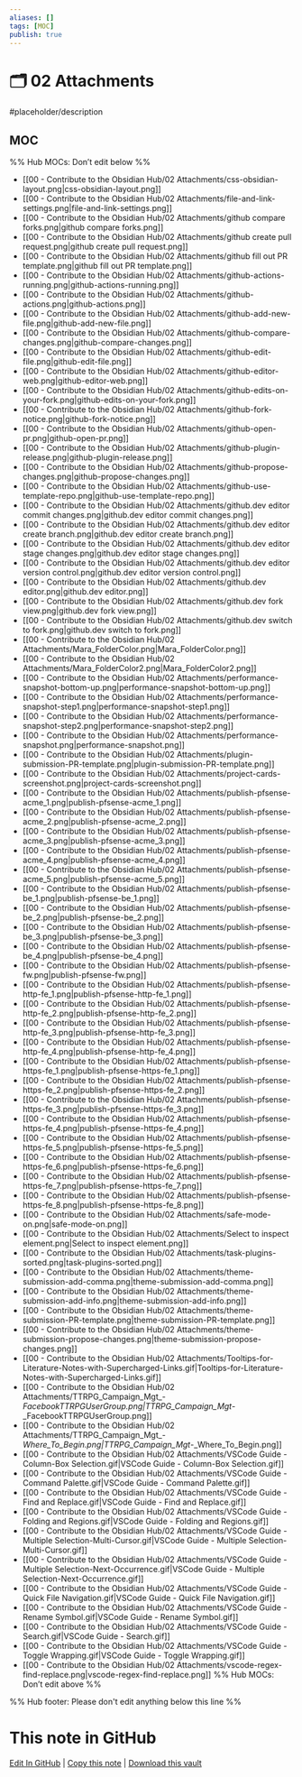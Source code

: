 ```yaml
---
aliases: []
tags: [MOC]
publish: true
---
```


# 🗂️ 02 Attachments

#placeholder/description

## MOC

%% Hub MOCs: Don’t edit below %%

- [[00 - Contribute to the Obsidian Hub/02 Attachments/css-obsidian-layout.png|css-obsidian-layout.png]]
- [[00 - Contribute to the Obsidian Hub/02 Attachments/file-and-link-settings.png|file-and-link-settings.png]]
- [[00 - Contribute to the Obsidian Hub/02 Attachments/github compare forks.png|github compare forks.png]]
- [[00 - Contribute to the Obsidian Hub/02 Attachments/github create pull request.png|github create pull request.png]]
- [[00 - Contribute to the Obsidian Hub/02 Attachments/github fill out PR template.png|github fill out PR template.png]]
- [[00 - Contribute to the Obsidian Hub/02 Attachments/github-actions-running.png|github-actions-running.png]]
- [[00 - Contribute to the Obsidian Hub/02 Attachments/github-actions.png|github-actions.png]]
- [[00 - Contribute to the Obsidian Hub/02 Attachments/github-add-new-file.png|github-add-new-file.png]]
- [[00 - Contribute to the Obsidian Hub/02 Attachments/github-compare-changes.png|github-compare-changes.png]]
- [[00 - Contribute to the Obsidian Hub/02 Attachments/github-edit-file.png|github-edit-file.png]]
- [[00 - Contribute to the Obsidian Hub/02 Attachments/github-editor-web.png|github-editor-web.png]]
- [[00 - Contribute to the Obsidian Hub/02 Attachments/github-edits-on-your-fork.png|github-edits-on-your-fork.png]]
- [[00 - Contribute to the Obsidian Hub/02 Attachments/github-fork-notice.png|github-fork-notice.png]]
- [[00 - Contribute to the Obsidian Hub/02 Attachments/github-open-pr.png|github-open-pr.png]]
- [[00 - Contribute to the Obsidian Hub/02 Attachments/github-plugin-release.png|github-plugin-release.png]]
- [[00 - Contribute to the Obsidian Hub/02 Attachments/github-propose-changes.png|github-propose-changes.png]]
- [[00 - Contribute to the Obsidian Hub/02 Attachments/github-use-template-repo.png|github-use-template-repo.png]]
- [[00 - Contribute to the Obsidian Hub/02 Attachments/github.dev editor commit changes.png|github.dev editor commit changes.png]]
- [[00 - Contribute to the Obsidian Hub/02 Attachments/github.dev editor create branch.png|github.dev editor create branch.png]]
- [[00 - Contribute to the Obsidian Hub/02 Attachments/github.dev editor stage changes.png|github.dev editor stage changes.png]]
- [[00 - Contribute to the Obsidian Hub/02 Attachments/github.dev editor version control.png|github.dev editor version control.png]]
- [[00 - Contribute to the Obsidian Hub/02 Attachments/github.dev editor.png|github.dev editor.png]]
- [[00 - Contribute to the Obsidian Hub/02 Attachments/github.dev fork view.png|github.dev fork view.png]]
- [[00 - Contribute to the Obsidian Hub/02 Attachments/github.dev switch to fork.png|github.dev switch to fork.png]]
- [[00 - Contribute to the Obsidian Hub/02 Attachments/Mara_FolderColor.png|Mara_FolderColor.png]]
- [[00 - Contribute to the Obsidian Hub/02 Attachments/Mara_FolderColor2.png|Mara_FolderColor2.png]]
- [[00 - Contribute to the Obsidian Hub/02 Attachments/performance-snapshot-bottom-up.png|performance-snapshot-bottom-up.png]]
- [[00 - Contribute to the Obsidian Hub/02 Attachments/performance-snapshot-step1.png|performance-snapshot-step1.png]]
- [[00 - Contribute to the Obsidian Hub/02 Attachments/performance-snapshot-step2.png|performance-snapshot-step2.png]]
- [[00 - Contribute to the Obsidian Hub/02 Attachments/performance-snapshot.png|performance-snapshot.png]]
- [[00 - Contribute to the Obsidian Hub/02 Attachments/plugin-submission-PR-template.png|plugin-submission-PR-template.png]]
- [[00 - Contribute to the Obsidian Hub/02 Attachments/project-cards-screenshot.png|project-cards-screenshot.png]]
- [[00 - Contribute to the Obsidian Hub/02 Attachments/publish-pfsense-acme_1.png|publish-pfsense-acme_1.png]]
- [[00 - Contribute to the Obsidian Hub/02 Attachments/publish-pfsense-acme_2.png|publish-pfsense-acme_2.png]]
- [[00 - Contribute to the Obsidian Hub/02 Attachments/publish-pfsense-acme_3.png|publish-pfsense-acme_3.png]]
- [[00 - Contribute to the Obsidian Hub/02 Attachments/publish-pfsense-acme_4.png|publish-pfsense-acme_4.png]]
- [[00 - Contribute to the Obsidian Hub/02 Attachments/publish-pfsense-acme_5.png|publish-pfsense-acme_5.png]]
- [[00 - Contribute to the Obsidian Hub/02 Attachments/publish-pfsense-be_1.png|publish-pfsense-be_1.png]]
- [[00 - Contribute to the Obsidian Hub/02 Attachments/publish-pfsense-be_2.png|publish-pfsense-be_2.png]]
- [[00 - Contribute to the Obsidian Hub/02 Attachments/publish-pfsense-be_3.png|publish-pfsense-be_3.png]]
- [[00 - Contribute to the Obsidian Hub/02 Attachments/publish-pfsense-be_4.png|publish-pfsense-be_4.png]]
- [[00 - Contribute to the Obsidian Hub/02 Attachments/publish-pfsense-fw.png|publish-pfsense-fw.png]]
- [[00 - Contribute to the Obsidian Hub/02 Attachments/publish-pfsense-http-fe_1.png|publish-pfsense-http-fe_1.png]]
- [[00 - Contribute to the Obsidian Hub/02 Attachments/publish-pfsense-http-fe_2.png|publish-pfsense-http-fe_2.png]]
- [[00 - Contribute to the Obsidian Hub/02 Attachments/publish-pfsense-http-fe_3.png|publish-pfsense-http-fe_3.png]]
- [[00 - Contribute to the Obsidian Hub/02 Attachments/publish-pfsense-http-fe_4.png|publish-pfsense-http-fe_4.png]]
- [[00 - Contribute to the Obsidian Hub/02 Attachments/publish-pfsense-https-fe_1.png|publish-pfsense-https-fe_1.png]]
- [[00 - Contribute to the Obsidian Hub/02 Attachments/publish-pfsense-https-fe_2.png|publish-pfsense-https-fe_2.png]]
- [[00 - Contribute to the Obsidian Hub/02 Attachments/publish-pfsense-https-fe_3.png|publish-pfsense-https-fe_3.png]]
- [[00 - Contribute to the Obsidian Hub/02 Attachments/publish-pfsense-https-fe_4.png|publish-pfsense-https-fe_4.png]]
- [[00 - Contribute to the Obsidian Hub/02 Attachments/publish-pfsense-https-fe_5.png|publish-pfsense-https-fe_5.png]]
- [[00 - Contribute to the Obsidian Hub/02 Attachments/publish-pfsense-https-fe_6.png|publish-pfsense-https-fe_6.png]]
- [[00 - Contribute to the Obsidian Hub/02 Attachments/publish-pfsense-https-fe_7.png|publish-pfsense-https-fe_7.png]]
- [[00 - Contribute to the Obsidian Hub/02 Attachments/publish-pfsense-https-fe_8.png|publish-pfsense-https-fe_8.png]]
- [[00 - Contribute to the Obsidian Hub/02 Attachments/safe-mode-on.png|safe-mode-on.png]]
- [[00 - Contribute to the Obsidian Hub/02 Attachments/Select to inspect element.png|Select to inspect element.png]]
- [[00 - Contribute to the Obsidian Hub/02 Attachments/task-plugins-sorted.png|task-plugins-sorted.png]]
- [[00 - Contribute to the Obsidian Hub/02 Attachments/theme-submission-add-comma.png|theme-submission-add-comma.png]]
- [[00 - Contribute to the Obsidian Hub/02 Attachments/theme-submission-add-info.png|theme-submission-add-info.png]]
- [[00 - Contribute to the Obsidian Hub/02 Attachments/theme-submission-PR-template.png|theme-submission-PR-template.png]]
- [[00 - Contribute to the Obsidian Hub/02 Attachments/theme-submission-propose-changes.png|theme-submission-propose-changes.png]]
- [[00 - Contribute to the Obsidian Hub/02 Attachments/Tooltips-for-Literature-Notes-with-Supercharged-Links.gif|Tooltips-for-Literature-Notes-with-Supercharged-Links.gif]]
- [[00 - Contribute to the Obsidian Hub/02 Attachments/TTRPG_Campaign_Mgt_-_FacebookTTRPGUserGroup.png|TTRPG_Campaign_Mgt_-_FacebookTTRPGUserGroup.png]]
- [[00 - Contribute to the Obsidian Hub/02 Attachments/TTRPG_Campaign_Mgt_-_Where_To_Begin.png|TTRPG_Campaign_Mgt_-_Where_To_Begin.png]]
- [[00 - Contribute to the Obsidian Hub/02 Attachments/VSCode Guide - Column-Box Selection.gif|VSCode Guide - Column-Box Selection.gif]]
- [[00 - Contribute to the Obsidian Hub/02 Attachments/VSCode Guide - Command Palette.gif|VSCode Guide - Command Palette.gif]]
- [[00 - Contribute to the Obsidian Hub/02 Attachments/VSCode Guide - Find and Replace.gif|VSCode Guide - Find and Replace.gif]]
- [[00 - Contribute to the Obsidian Hub/02 Attachments/VSCode Guide - Folding and Regions.gif|VSCode Guide - Folding and Regions.gif]]
- [[00 - Contribute to the Obsidian Hub/02 Attachments/VSCode Guide - Multiple Selection-Multi-Cursor.gif|VSCode Guide - Multiple Selection-Multi-Cursor.gif]]
- [[00 - Contribute to the Obsidian Hub/02 Attachments/VSCode Guide - Multiple Selection-Next-Occurrence.gif|VSCode Guide - Multiple Selection-Next-Occurrence.gif]]
- [[00 - Contribute to the Obsidian Hub/02 Attachments/VSCode Guide - Quick File Navigation.gif|VSCode Guide - Quick File Navigation.gif]]
- [[00 - Contribute to the Obsidian Hub/02 Attachments/VSCode Guide - Rename Symbol.gif|VSCode Guide - Rename Symbol.gif]]
- [[00 - Contribute to the Obsidian Hub/02 Attachments/VSCode Guide - Search.gif|VSCode Guide - Search.gif]]
- [[00 - Contribute to the Obsidian Hub/02 Attachments/VSCode Guide - Toggle Wrapping.gif|VSCode Guide - Toggle Wrapping.gif]]
- [[00 - Contribute to the Obsidian Hub/02 Attachments/vscode-regex-find-replace.png|vscode-regex-find-replace.png]]
  %% Hub MOCs: Don’t edit above %%

%% Hub footer: Please don't edit anything below this line %%

# This note in GitHub

<span class="git-footer">[Edit In GitHub](https://github.dev/obsidian-community/obsidian-hub/blob/main/00%20-%20Contribute%20to%20the%20Obsidian%20Hub/02%20Attachments/%F0%9F%97%82%EF%B8%8F%2002%20Attachments.md "git-hub-edit-note") | [Copy this note](https://raw.githubusercontent.com/obsidian-community/obsidian-hub/main/00%20-%20Contribute%20to%20the%20Obsidian%20Hub/02%20Attachments/%F0%9F%97%82%EF%B8%8F%2002%20Attachments.md "git-hub-copy-note") | [Download this vault](https://github.com/obsidian-community/obsidian-hub/archive/refs/heads/main.zip "git-hub-download-vault") </span>
